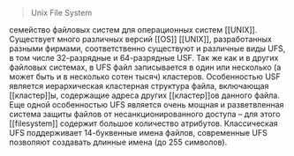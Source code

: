 > Unix File System

семейство файловых систем для операционных систем [[UNIX]]. Существует много различных версий [[ОS]] [[UNIX]], разработанных разными фирмами, соответственно существуют и различные виды UFS, в том числе 32-разрядные и 64-разрядные USF. Так же как и в других файловых системах, в UFS файл записывается в один или несколько (а может быть и в несколько сотен тысяч) кластеров. Особенностью USF является иерархическая кластерная структура файла, включающая [[кластер]]ы, содержащие адреса других [[кластер]]ов данного файла. Еще одной особенностью UFS является очень мощная и разветвленная система защиты файлов от несанкционированного доступа – для этого [[filesystem]] содержит большое количество атрибутов. Классическая UFS поддерживает 14-буквенные имена файлов, современные UFS позволяют создавать длинные имена (до 255 символов).